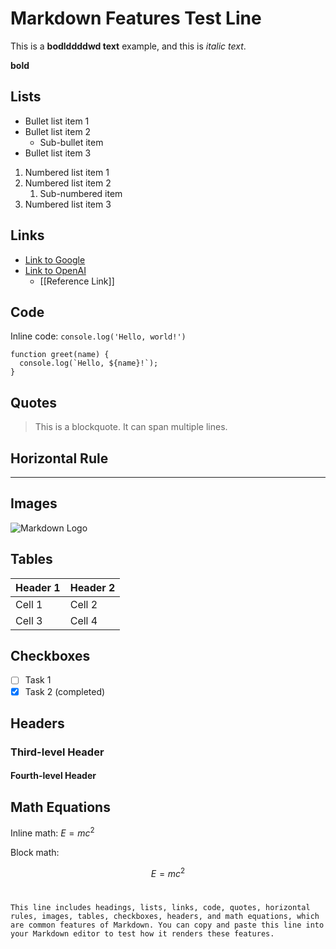 # Markdown Features Test Line

This is a **bodlddddwd text** example, and this is _italic text_.

**bold**

## Lists

*   Bullet list item 1
*   Bullet list item 2
    *   Sub-bullet item
*   Bullet list item 3

1.  Numbered list item 1
2.  Numbered list item 2
    1.  Sub-numbered item
3.  Numbered list item 3

## Links

*   [Link to Google](https://www.google.com)
*   [Link to OpenAI](https://www.openai.com)
    *   [[Reference Link]]

## Code

Inline code: `console.log('Hello, world!')`

    function greet(name) {
      console.log(`Hello, ${name}!`);
    }

## Quotes

> This is a blockquote. It can span multiple lines.

## Horizontal Rule

* * *

## Images

![Markdown Logo](https://markdown-here.com/img/icon256.png)

## Tables

<table>

<thead>

<tr>

<th>Header 1</th>

<th>Header 2</th>

</tr>

</thead>

<tbody>

<tr>

<td>Cell 1</td>

<td>Cell 2</td>

</tr>

<tr>

<td>Cell 3</td>

<td>Cell 4</td>

</tr>

</tbody>

</table>

## Checkboxes

*   [ ] Task 1
*   [x] Task 2 (completed)

## Headers

### Third-level Header

#### Fourth-level Header

## Math Equations

Inline math: $E=mc^2$

Block math:

$$E=mc^2$$​

    This line includes headings, lists, links, code, quotes, horizontal rules, images, tables, checkboxes, headers, and math equations, which are common features of Markdown. You can copy and paste this line into your Markdown editor to test how it renders these features.